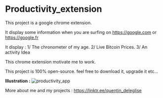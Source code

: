 # Productivity_extension
This project is a google chrome extension.

It display some information when you are surfing on https://google.com or https://google.fr

It display : 
1/ The chronometer of my age.
2/ Live Bitcoin Prices.
3/ An activity Idea

This chrome extension motivate me to work.

This project is 100% open-source. feel free to download it, upgrade it etc...

**Illustration :**
![productivity_app](https://user-images.githubusercontent.com/39190225/143792365-873d2168-8d37-4556-a530-8a5aa4074573.PNG)

More about me and my projects : https://linktr.ee/quentin_deleglise
